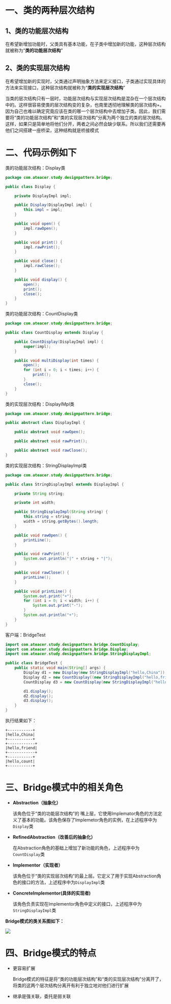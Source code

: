# 一、类的两种层次结构

## 1、类的功能层次结构

在希望新增加功能时，父类具有基本功能，在子类中增加新的功能，这种层次结构就被称为“**类的功能层次结构**”

## 2、类的实现层次结构

在希望增加新的实现时，父类通过声明抽象方法来定义接口，子类通过实现具体的方法来实现接口，这种层次结构就被称为“**类的实现层次结构**”

当类的层次结构只有一层时，功能层次结构与实现层次结构是混杂在一个层次结构中的。这样很容易使类的层次结构变的复杂，也南里透彻地理解类的层次结构+。因为自己也难以确定究竟应该在类的哪一个层次结构中去增加子类。因此，我们需要将“类的功能层次结构”和“类的实现层次结构”分离为两个独立的类的层次结构。这样，如果只是简单地将他们分开，两者之间必然会缺少联系。所以我们还需要再他们之间搭建一座桥梁，这种结构就是桥接模式

# 二、代码示例如下

类的功能层次结构：Display类

```java
package com.ateacer.study.designpattern.bridge;

public class Display {

    private DisplayImpl impl;

    public Display(DisplayImpl impl) {
        this.impl = impl;
    }

    public void open() {
        impl.rawOpen();
    }

    public void print() {
        impl.rawPrint();
    }

    public void close() {
        impl.rawClose();
    }

    public void display() {
        open();
        print();
        close();
    }
}
```

类的功能层次结构：CountDisplay类

```java
package com.ateacer.study.designpattern.bridge;

public class CountDisplay extends Display {

    public CountDisplay(DisplayImpl impl) {
        super(impl);
    }

    public void multiDisplay(int times) {
        open();
        for (int i = 0; i < times; i++) {
            print();
        }
        close();
    }
}
```

类的实现层次结构：DisplayIMpl类

```java
package com.ateacer.study.designpattern.bridge;

public abstract class DisplayImpl {

    public abstract void rawOpen();

    public abstract void rawPrint();

    public abstract void rawClose();
}
```

 类的实现层次结构：StringDisplayImpl类

```java
package com.ateacer.study.designpattern.bridge;

public class StringDisplayImpl extends DisplayImpl {

    private String string;

    private int width;

    public StringDisplayImpl(String string) {
        this.string = string;
        width = string.getBytes().length;
    }

    public void rawOpen() {
        printLine();
    }

    public void rawPrint() {
        System.out.println("|" + string + "|");
    }

    public void rawClose() {
        printLine();
    }

    public void printLine() {
        System.out.print("+");
        for (int i = 0; i < width; i++) {
            System.out.print("-");
        }
        System.out.println("+");
    }
}
```

客户端：BridgeTest

```java
import com.ateacer.study.designpattern.bridge.CountDisplay;
import com.ateacer.study.designpattern.bridge.Display;
import com.ateacer.study.designpattern.bridge.StringDisplayImpl;

public class BridgeTest {
    public static void main(String[] args) {
        Display d1 = new Display(new StringDisplayImpl("hello,China"));
        Display d2 = new CountDisplay((new StringDisplayImpl("hello,friend")));
        CountDisplay d3 = new CountDisplay(new StringDisplayImpl("hello,count"));

        d1.display();
        d2.display();
        d3.display();
    }
}
```

执行结果如下：

```
+-----------+
|hello,China|
+-----------+
+------------+
|hello,friend|
+------------+
+-----------+
|hello,count|
+-----------+
```

# 三、Bridge模式中的相关角色

- **Abstraction（抽象化）**

  该角色位于“类的功能层次结构”的 嘴上层，它使用Implemator角色的方法定义了基本的功能。该角色保存了Implemetor角色的实例，在上述程序中为`Display`类

- **RefinedAbstraction（改善后的抽象化）**

  在Abstraction角色的基础上增加了新功能的角色，上述程序中为`CountDisplay`类

- **Implementor（实现者）**

  该角色位于“类的实现层次结构”的最上层。它定义了用于实现Abstraction角色的接口的方法，上述程序中为`DisplayImpl`类

- **ConcreteImplementor(具体的实现者)**

  该角色负责实现在Implementor角色中定义的接口，上述程序中为`StringDisplayImpl`类

**Bridge模式的类关系图如下：**

![](C:\Users\Administrator\Desktop\ZooKeeper学习\桥接模式类关系图.png)

# 四、Bridge模式的特点

- 更容易扩展

  Bridge模式的特征是将“类的功能层次结构”和“类的实现层次结构”分离开了，将类的这两个层次结构分离开有利于独立地对他们进行扩展

- 继承是强关联，委托是弱关联